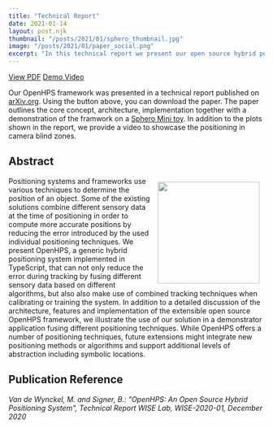 ```yaml
---
title: "Technical Report"
date: 2021-01-14
layout: post.njk
thumbnail: "/posts/2021/01/sphero_thumbnail.jpg"
image: "/posts/2021/01/paper_social.png"
excerpt: "In this technical report we present our open source hybrid positioning system called OpenHPS."
---
```

<div class="btn-header">
<a href="https://arxiv.org/pdf/2101.05198.pdf" class="btn btn-red"><i class="fa fa-file-pdf-o"></i>View PDF</a>
<a href="/media/2020-12_sphero-demo.mp4" class="btn btn-green"><i class="fa fa-file-video-o"></i>Demo Video</a>
</div>

Our OpenHPS framework was presented in a technical report published on [arXiv.org](https://arxiv.org/abs/2101.05198). Using the button above, you can download the paper. The paper outlines the core concept, architecture, implementation together with a demonstration of the framwork on a [Sphero Mini toy](https://sphero.com/products/sphero-mini). In addition to the plots shown in the report, we provide a video to showcase the positioning in camera blind zones.

## Abstract
<img align="right" src="../sphero_demo.png" style="width: 200px; margin: 10px;">
Positioning systems and frameworks use various techniques to determine the position of an object. Some of the existing solutions combine different sensory data at the time of positioning in order to compute more accurate positions by reducing the error introduced by the used individual positioning techniques. We present OpenHPS, a generic hybrid positioning system implemented in TypeScript, that can not only reduce the error during tracking by fusing different sensory data based on different algorithms, but also also make use of combined tracking techniques when calibrating or training the system. In addition to a detailed discussion of the architecture, features and implementation of the extensible open source OpenHPS framework, we illustrate the use of our solution in a demonstrator application fusing different positioning techniques. While OpenHPS offers a number of positioning techniques, future extensions might integrate new positioning methods or algorithms and support additional levels of abstraction including symbolic locations.

## Publication Reference
*Van de Wynckel, M. and Signer, B.: "OpenHPS: An Open Source Hybrid Positioning System", Technical Report WISE Lab, WISE-2020-01, December 2020*